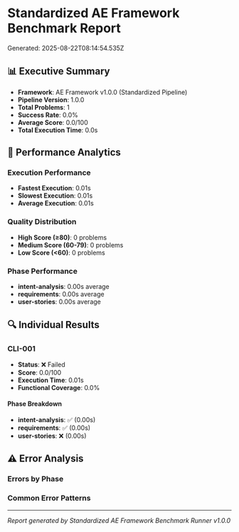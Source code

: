 # Standardized AE Framework Benchmark Report

Generated: 2025-08-22T08:14:54.535Z

## 📊 Executive Summary
- **Framework**: AE Framework v1.0.0 (Standardized Pipeline)
- **Pipeline Version**: 1.0.0
- **Total Problems**: 1
- **Success Rate**: 0.0%
- **Average Score**: 0.0/100
- **Total Execution Time**: 0.0s

## 🎯 Performance Analytics

### Execution Performance
- **Fastest Execution**: 0.01s
- **Slowest Execution**: 0.01s
- **Average Execution**: 0.01s

### Quality Distribution
- **High Score (≥80)**: 0 problems
- **Medium Score (60-79)**: 0 problems  
- **Low Score (<60)**: 0 problems

### Phase Performance
- **intent-analysis**: 0.00s average
- **requirements**: 0.00s average
- **user-stories**: 0.00s average

## 🔍 Individual Results

### CLI-001
- **Status**: ❌ Failed
- **Score**: 0.0/100
- **Execution Time**: 0.01s
- **Functional Coverage**: 0.0%

#### Phase Breakdown
- **intent-analysis**: ✅ (0.00s)
- **requirements**: ✅ (0.00s)
- **user-stories**: ❌ (0.00s)




## ⚠️ Error Analysis

### Errors by Phase


### Common Error Patterns


---
*Report generated by Standardized AE Framework Benchmark Runner v1.0.0*
